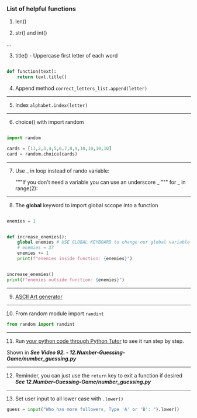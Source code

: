 ### List of helpful functions

1. len()


2. str() and int()

...


3. title() - Uppercase first letter of each word
```py

def function(text):
    return text.title()

```

4. Append method
`correct_letters_list.append(letter)`


---
5. Index
`alphabet.index(letter)`

----
6. choice() with import random

```python

import random

cards = [11,2,3,4,5,6,7,8,9,10,10,10,10]
card = random.choice(cards)

```

---
7.  Use _ in loop instead of rando variable: 

    """If you don't need a variable you can use an underscore _ """
    for _ in range(2):

---

8. The **global** keyword to import global sccope into a function

```py

enemies = 1


def increase_enemies():
    global enemies # USE GLOBAL KEYBOARD to change our global variable `enemies`
    # enemies = 37
    enemies += 1
    print(f"enemies inside function: {enemies}")


increase_enemies()
print(f"enemies outside function: {enemies}")
```

---

9. [ASCII Art generator](https://patorjk.com/software/taag/#p=display&f=Graffiti&t=Type%20Something%20)

---

10. From random module import `randint` 

```py
from random import randint 

```

---

11. Run [your python code through Python Tutor](https://pythontutor.com/visualize.html#mode=edit) to see it run step by step. 

Shown in __*See Video 92. - 12.Number-Guessing-Game/number_guessing.py*__

---

12. Reminder, you can just use the `return` key to exit a function if desired 
__*See 12.Number-Guessing-Game/number_guessing.py*__

---

13. Set user input to all lower case with `.lower()` 

```py
guess = input("Who has more followers, Type 'A' or 'B': ").lower()

```

